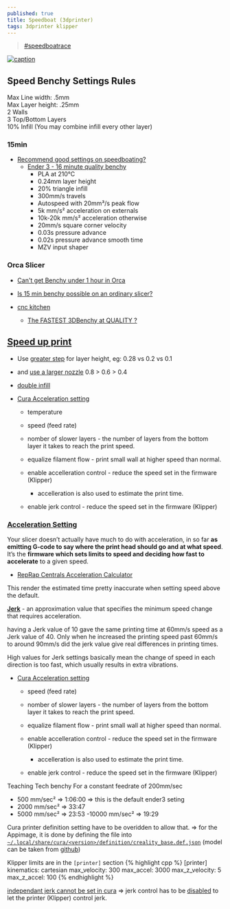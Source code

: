 ```yaml
---
published: true
title: Speedboat (3dprinter)
tags: 3dprinter klipper
---
```

> [#speedboatrace](https://www.youtube.com/watch?v=6kRjdprTjFc)

[![caption](https://stldenise3d.com/wp-content/uploads/2023/07/red-benchy-boat-1-edited.jpg.webp)](https://stldenise3d.com/speed-benchy-settings-and-rules/)

## Speed Benchy Settings Rules
Max Line width: .5mm  
Max Layer height: .25mm  
2 Walls  
3 Top/Bottom Layers  
10% Infill (You may combine infill every other layer)  

### 15min
- [Recommend good settings on speedboating? ](https://www.reddit.com/r/OrcaSlicer/comments/1cc6cgj/recommend_good_settings_on_speedboating/)
	- [Ender 3 - 16 minute quality benchy](https://www.youtube.com/watch?v=w6aeM3n-a0c)
		- PLA at 210°C
        - 0.24mm layer height
        - 20% triangle infill
		- 300mm/s travels
        - Autospeed with 20mm³/s peak flow
        - 5k mm/s² acceleration on externals
        - 10k-20k mm/s² acceleration otherwise
        - 20mm/s square corner velocity
		- 0.03s pressure advance
        - 0.02s pressure advance smooth time
        - MZV input shaper

### Orca Slicer
- [Can't get Benchy under 1 hour in Orca ](https://www.reddit.com/r/klippers/comments/1bcxhm8/cant_get_benchy_under_1_hour_in_orca/)
- [Is 15 min benchy possible on an ordinary slicer? ](https://www.reddit.com/r/Ender3V3KE/comments/192yaqh/is_15_min_benchy_possible_on_an_ordinary_slicer/)

- [cnc kitchen](https://www.youtube.com/watch?v=hSWjlf5aNIU)
	- [The FASTEST 3DBenchy at QUALITY ?](https://www.youtube.com/watch?v=vso6lgTRSo0)

## [Speed up print](https://hevort.com/)
- Use [greater step](https://www.reddit.com/r/klippers/comments/gh5r72/those_of_you_using_klipper_and_printing_at_crazy/fq6py5n?utm_source=share&utm_medium=web2x&context=3) for layer height, eg: 0.28 vs 0.2 vs 0.1
- and [use a larger nozzle](https://www.youtube.com/watch?v=jyhLQUQTc9E) 0.8 > 0.6 > 0.4

- [double infill](https://www.youtube.com/watch?v=gSySGU-52Lo)

- [Cura Acceleration setting](https://www.youtube.com/watch?v=CKMTD0EAcwg)
	- temperature
    - speed (feed rate)
    - nomber of slower layers - the number of layers from the bottom layer it takes to reach the print speed.
    - equalize filament flow - print small wall at higher speed than normal.
    
    - enable accelleration control - reduce the speed set in the firmware (Klipper)
    	- accelleration is also used to estimate the print time.
    
    - enable jerk control - reduce the speed set  in the firmware (Klipper)
    
### [Acceleration Setting](https://3dprinterly.com/how-to-get-the-perfect-jerk-acceleration-setting/)

Your slicer doesn’t actually have much to do with acceleration, in so far **as emitting G-code to say where the print head should go and at what speed**. It’s the **firmware which sets limits to speed and deciding how fast to accelerate** to a given speed.
- [RepRap Centrals Acceleration Calculator](https://3dprinting.stackexchange.com/a/225/5801)

This render the estimated time pretty inaccurate when setting speed above the default.

[**Jerk**](https://3dprinterly.com/how-to-get-the-perfect-jerk-acceleration-setting/#What_is_the_Jerk_Setting) - an approximation value that specifies the minimum speed change that requires acceleration.

having a Jerk value of 10 gave the same printing time at 60mm/s speed as a Jerk value of 40. Only when he increased the printing speed past 60mm/s to around 90mm/s did the jerk value give real differences in printing times.

High values for Jerk settings basically mean the change of speed in each direction is too fast, which usually results in extra vibrations.


- [Cura Acceleration setting](https://www.youtube.com/watch?v=CKMTD0EAcwg)
    - speed (feed rate)
    - nomber of slower layers - the number of layers from the bottom layer it takes to reach the print speed.
    - equalize filament flow - print small wall at higher speed than normal.
    
    - enable accelleration control - reduce the speed set in the firmware (Klipper)
    	- accelleration is also used to estimate the print time.
    
    - enable jerk control - reduce the speed set  in the firmware (Klipper)


Teaching Tech benchy
For a constant feedrate of 200mm/sec
-  500 mm/sec² => 1:06:00	=> this is the default ender3 seting
- 2000 mm/sec² =>   33:47
- 5000 mm/sec² =>   23:53
-10000 mm/sec² =>   19:29

Cura printer definition setting have to be overidden to allow that.
=> for the Appimage, it is done by defining the file into [`~/.local/share/cura/<version>/definition/creality_base.def.json`](https://github.com/Ultimaker/Cura/issues/847) (model can be taken from [github](https://github.com/Ultimaker/Cura/tree/master/resources/definitions))

Klipper limits are in the `[printer]` section
{% highlight cpp %}
[printer]
kinematics: cartesian
max_velocity: 300
max_accel: 3000
max_z_velocity: 5
max_z_accel: 100
{% endhighlight %}


[independant jerk cannot be set in cura](https://community.ultimaker.com/topic/26775-jerk-motion-control/) => jerk control has to be [disabled](https://www.reddit.com/r/CR10/comments/pguizl/cura_question_acceleration_and_jerk_control/) to let the printer (Klipper) control jerk.
